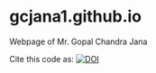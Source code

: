 # gcjana1.github.io
Webpage of Mr. Gopal Chandra Jana



Cite this code as: [![DOI](https://zenodo.org/badge/302659200.svg)](https://zenodo.org/badge/latestdoi/302659200)
